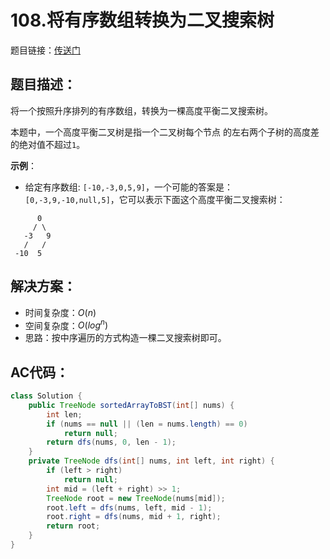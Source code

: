 # 108.将有序数组转换为二叉搜索树
题目链接：[传送门](https://leetcode-cn.com/problems/convert-sorted-array-to-binary-search-tree/)

## 题目描述：
将一个按照升序排列的有序数组，转换为一棵高度平衡二叉搜索树。

本题中，一个高度平衡二叉树是指一个二叉树每个节点 的左右两个子树的高度差的绝对值不超过`1`。

**示例**：

- 给定有序数组: `[-10,-3,0,5,9]`，一个可能的答案是：`[0,-3,9,-10,null,5]`，它可以表示下面这个高度平衡二叉搜索树：

```
      0
     / \
   -3   9
   /   /
 -10  5
```

## 解决方案：
- 时间复杂度：$O(n)$
- 空间复杂度：$O(log^n)$
- 思路：按中序遍历的方式构造一棵二叉搜索树即可。

## AC代码：
```java
class Solution {
	public TreeNode sortedArrayToBST(int[] nums) {
		int len;
		if (nums == null || (len = nums.length) == 0)
			return null;
		return dfs(nums, 0, len - 1);
	}
	private TreeNode dfs(int[] nums, int left, int right) {
		if (left > right)
			return null;
		int mid = (left + right) >> 1;
		TreeNode root = new TreeNode(nums[mid]);
		root.left = dfs(nums, left, mid - 1);
		root.right = dfs(nums, mid + 1, right);
		return root;
	}
}
```